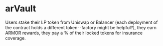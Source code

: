 # arVault

Users stake their LP token from Uniswap or Balancer (each deployment of the contract holds a different token--factory might be helpful?), they earn ARMOR rewards, they pay a % of their locked tokens for insurance coverage.
